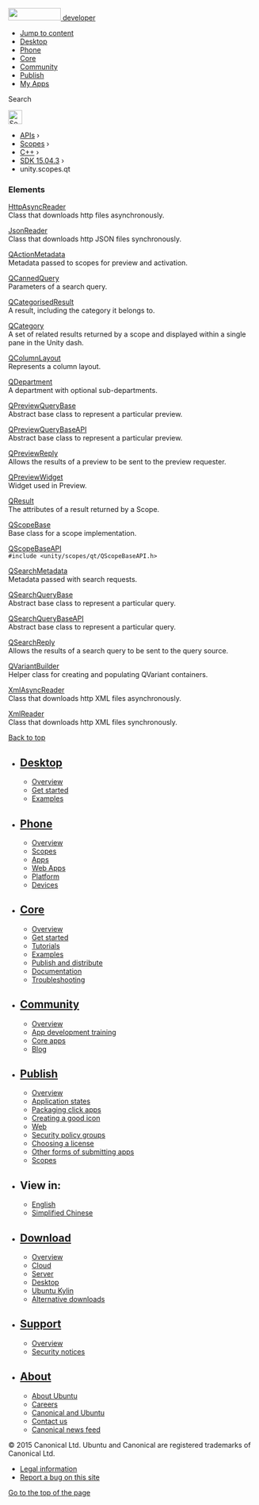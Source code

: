 <a href="https://developer.ubuntu.com/" class="logo-ubuntu"><img src="https://developer.ubuntu.com/assets/sites/ubuntu/latest/u/img/logos/logo-ubuntu-orange.svg" width="106" height="25" /> <span>developer</span></a>

-   [Jump to content](index.html#main-content)
-   [Desktop](https://developer.ubuntu.com/en/desktop/)
-   [Phone](https://developer.ubuntu.com/en/phone/)
-   [Core](https://developer.ubuntu.com/core)
-   [Community](https://developer.ubuntu.com/en/community/)
-   [Publish](https://developer.ubuntu.com/en/publish/)
-   [My Apps](https://myapps.developer.ubuntu.com/)

Search

<img src="https://developer.ubuntu.com/assets/sites/ubuntu/latest/u/img/search-white.svg" alt="Search" height="28" />

-   [APIs](../../../../index.html) ›
-   [Scopes](../../../index.html) ›
-   [C++](../../index.html) ›
-   <a href="../index.html" class="sub-nav-item">SDK 15.04.3</a> ›
-   unity.scopes.qt

<!-- -->

### Elements

[HttpAsyncReader](../unity.scopes.qt.HttpAsyncReader/index.html)  
Class that downloads http files asynchronously.

[JsonReader](../unity.scopes.qt.JsonReader/index.html)  
Class that downloads http JSON files synchronously.

[QActionMetadata](../unity.scopes.qt.QActionMetadata/index.html)  
Metadata passed to scopes for preview and activation.

[QCannedQuery](../unity.scopes.qt.QCannedQuery/index.html)  
Parameters of a search query.

[QCategorisedResult](../unity.scopes.qt.QCategorisedResult/index.html)  
A result, including the category it belongs to.

[QCategory](../unity.scopes.qt.QCategory/index.html)  
A set of related results returned by a scope and displayed within a single pane in the Unity dash.

[QColumnLayout](../unity.scopes.qt.QColumnLayout/index.html)  
Represents a column layout.

[QDepartment](../unity.scopes.qt.QDepartment/index.html)  
A department with optional sub-departments.

[QPreviewQueryBase](../unity.scopes.qt.QPreviewQueryBase/index.html)  
Abstract base class to represent a particular preview.

[QPreviewQueryBaseAPI](../unity.scopes.qt.QPreviewQueryBaseAPI/index.html)  
Abstract base class to represent a particular preview.

[QPreviewReply](../unity.scopes.qt.QPreviewReply/index.html)  
Allows the results of a preview to be sent to the preview requester.

[QPreviewWidget](../unity.scopes.qt.QPreviewWidget/index.html)  
Widget used in Preview.

[QResult](../unity.scopes.qt.QResult/index.html)  
The attributes of a result returned by a Scope.

[QScopeBase](../unity.scopes.qt.QScopeBase/index.html)  
Base class for a scope implementation.

[QScopeBaseAPI](../unity.scopes.qt.QScopeBaseAPI/index.html)  
`#include <unity/scopes/qt/QScopeBaseAPI.h>`

[QSearchMetadata](../unity.scopes.qt.QSearchMetadata/index.html)  
Metadata passed with search requests.

[QSearchQueryBase](../unity.scopes.qt.QSearchQueryBase/index.html)  
Abstract base class to represent a particular query.

[QSearchQueryBaseAPI](../unity.scopes.qt.QSearchQueryBaseAPI/index.html)  
Abstract base class to represent a particular query.

[QSearchReply](../unity.scopes.qt.QSearchReply/index.html)  
Allows the results of a search query to be sent to the query source.

[QVariantBuilder](../unity.scopes.qt.QVariantBuilder/index.html)  
Helper class for creating and populating QVariant containers.

[XmlAsyncReader](../unity.scopes.qt.XmlAsyncReader/index.html)  
Class that downloads http XML files asynchronously.

[XmlReader](../unity.scopes.qt.XmlReader/index.html)  
Class that downloads http XML files synchronously.

[Back to top](index.html#)

-   [Desktop](https://developer.ubuntu.com/en/desktop/)
    ---------------------------------------------------

    -   [Overview](https://developer.ubuntu.com/en/desktop/)
    -   [Get started](http://snapcraft.io/?utm_source=developer.ubuntu.com&utm_medium=devportal&utm_term=snaps%20snapcraft%20desktop&utm_content=menu&utm_campaign=duc_snappers)
    -   [Examples](https://github.com/ubuntu/snappy-playpen)

-   [Phone](https://developer.ubuntu.com/en/phone/)
    -----------------------------------------------

    -   [Overview](https://developer.ubuntu.com/en/phone/)
    -   [Scopes](https://developer.ubuntu.com/en/phone/scopes/)
    -   [Apps](https://developer.ubuntu.com/en/phone/apps/)
    -   [Web Apps](https://developer.ubuntu.com/en/phone/web/)
    -   [Platform](https://developer.ubuntu.com/en/phone/platform/)
    -   [Devices](https://developer.ubuntu.com/en/phone/devices/)

-   [Core](https://developer.ubuntu.com/core)
    -----------------------------------------

    -   [Overview](https://developer.ubuntu.com/core)
    -   [Get started](https://developer.ubuntu.com/core/get-started)
    -   [Tutorials](https://developer.ubuntu.com/core/tutorials)
    -   [Examples](https://developer.ubuntu.com/core/examples)
    -   [Publish and distribute](https://developer.ubuntu.com/core/publish-and-distribute)
    -   [Documentation](https://developer.ubuntu.com/core/documentation)
    -   [Troubleshooting](https://developer.ubuntu.com/core/troubleshooting)

-   [Community](https://developer.ubuntu.com/en/community/)
    -------------------------------------------------------

    -   [Overview](https://developer.ubuntu.com/en/community/)
    -   [App development training](https://developer.ubuntu.com/en/community/training/)
    -   [Core apps](https://developer.ubuntu.com/en/community/core-apps/)
    -   [Blog](https://developer.ubuntu.com/en/community/blog/)

-   [Publish](https://developer.ubuntu.com/en/publish/)
    ---------------------------------------------------

    -   [Overview](https://developer.ubuntu.com/en/publish/)
    -   [Application states](https://developer.ubuntu.com/en/publish/application-states/)
    -   [Packaging click apps](https://developer.ubuntu.com/en/publish/packaging-click-apps/)
    -   [Creating a good icon](https://developer.ubuntu.com/en/publish/creating-a-good-icon/)
    -   [Web](https://developer.ubuntu.com/en/publish/web/)
    -   [Security policy groups](https://developer.ubuntu.com/en/publish/security-policy-groups/)
    -   [Choosing a license](https://developer.ubuntu.com/en/publish/choosing-a-license/)
    -   [Other forms of submitting apps](https://developer.ubuntu.com/en/publish/other-forms-of-submitting-apps/)
    -   [Scopes](https://developer.ubuntu.com/en/publish/scopes/)

-   View in:
    --------

    -   [English](index.html "Change to language: English")
    -   [Simplified Chinese](index.html "Change to language: Simplified Chinese")

-   [Download](http://ubuntu.com/download/)
    ---------------------------------------

    -   [Overview](http://ubuntu.com/download)
    -   [Cloud](http://ubuntu.com/download/cloud)
    -   [Server](http://ubuntu.com/download/server)
    -   [Desktop](http://ubuntu.com/download/desktop)
    -   [Ubuntu Kylin](http://ubuntu.com/download/ubuntu-kylin)
    -   [Alternative downloads](http://ubuntu.com/download/alternative-downloads)

-   [Support](http://ubuntu.com/support/)
    -------------------------------------

    -   [Overview](http://ubuntu.com/support)
    -   [Security notices](http://www.ubuntu.com/usn/)

-   [About](http://ubuntu.com/about/)
    ---------------------------------

    -   [About Ubuntu](http://ubuntu.com/about/about-ubuntu)
    -   [Careers](http://www.canonical.com/careers)
    -   [Canonical and Ubuntu](http://ubuntu.com/about/canonical-and-ubuntu)
    -   [Contact us](http://ubuntu.com/about/contact-us)
    -   [Canonical news feed](http://insights.ubuntu.com/feed/)

© 2015 Canonical Ltd. Ubuntu and Canonical are registered trademarks of Canonical Ltd.

-   [Legal information](http://www.ubuntu.com/legal)
-   [Report a bug on this site](https://bugs.launchpad.net/developer-ubuntu-com/)

<span class="accessibility-aid">[Go to the top of the page](index.html#)</span>
